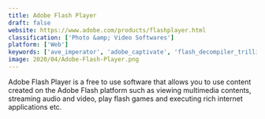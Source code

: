 ```yaml
---
title: Adobe Flash Player
draft: false 
website: https://www.adobe.com/products/flashplayer.html
classification: ['Photo &amp; Video Softwares']
platform: ['Web']
keywords: ['ave_imperator', 'adobe_captivate', 'flash_decompiler_trillix', 'free_swf_to_video_converter', 'freemake_audio_converter', 'glider', 'gnash', 'greenshot', 'lectora_inspire', 'mpc-hc', 'pepper_flash_player', 'swf_file_player', 'swftools', 'shutter', 'snapshotor', 'sothink_swf_decompiler', 'swfdec', 'unity', 'xmtv_player']
image: 2020/04/Adobe-Flash-Player.png
---
```

Adobe Flash Player is a free to use software that allows you to use content created on the Adobe Flash platform such as viewing multimedia contents, streaming audio and video, play flash games and executing rich internet applications etc.